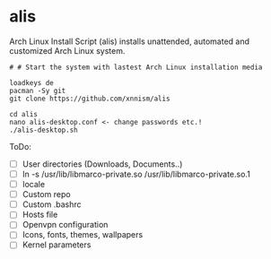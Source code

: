 # alis

Arch Linux Install Script (alis) installs unattended, automated and customized Arch Linux system.


```
# # Start the system with lastest Arch Linux installation media

loadkeys de
pacman -Sy git
git clone https://github.com/xnnism/alis

cd alis
nano alis-desktop.conf <- change passwords etc.!
./alis-desktop.sh

```

ToDo:
- [ ] User directories (Downloads, Documents..)
- [ ] ln -s /usr/lib/libmarco-private.so /usr/lib/libmarco-private.so.1
- [ ] locale
- [ ] Custom repo
- [ ] Custom .bashrc
- [ ] Hosts file
- [ ] Openvpn configuration
- [ ] Icons, fonts, themes, wallpapers
- [ ] Kernel parameters
